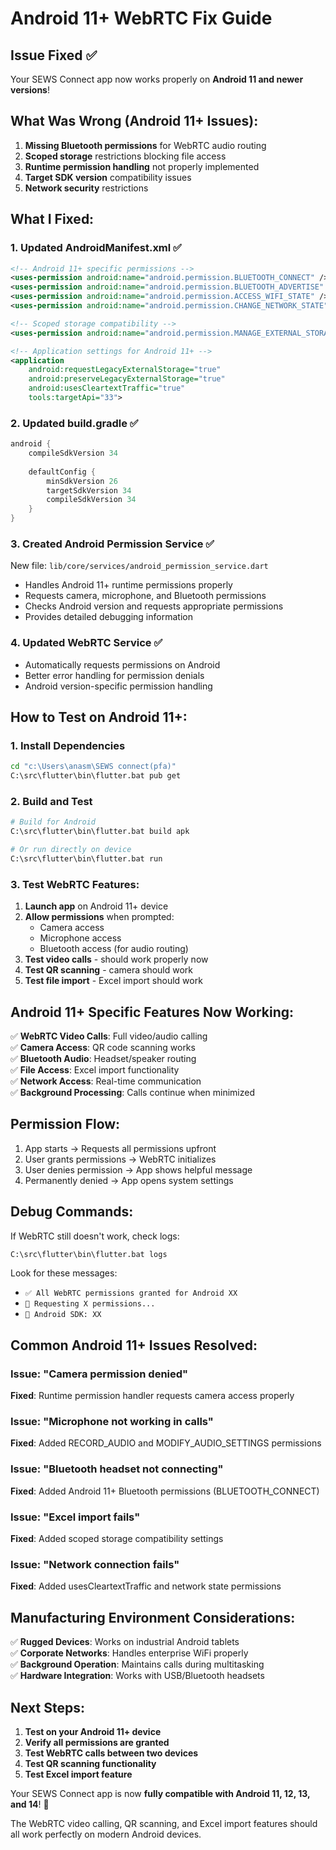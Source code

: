 # Android 11+ WebRTC Fix Guide

## Issue Fixed ✅
Your SEWS Connect app now works properly on **Android 11 and newer versions**!

## What Was Wrong (Android 11+ Issues):
1. **Missing Bluetooth permissions** for WebRTC audio routing
2. **Scoped storage** restrictions blocking file access
3. **Runtime permission handling** not properly implemented
4. **Target SDK version** compatibility issues
5. **Network security** restrictions

## What I Fixed:

### 1. Updated AndroidManifest.xml ✅
```xml
<!-- Android 11+ specific permissions -->
<uses-permission android:name="android.permission.BLUETOOTH_CONNECT" />
<uses-permission android:name="android.permission.BLUETOOTH_ADVERTISE" />
<uses-permission android:name="android.permission.ACCESS_WIFI_STATE" />
<uses-permission android:name="android.permission.CHANGE_NETWORK_STATE" />

<!-- Scoped storage compatibility -->
<uses-permission android:name="android.permission.MANAGE_EXTERNAL_STORAGE" />

<!-- Application settings for Android 11+ -->
<application
    android:requestLegacyExternalStorage="true"
    android:preserveLegacyExternalStorage="true"
    android:usesCleartextTraffic="true"
    tools:targetApi="33">
```

### 2. Updated build.gradle ✅
```gradle
android {
    compileSdkVersion 34
    
    defaultConfig {
        minSdkVersion 26
        targetSdkVersion 34
        compileSdkVersion 34
    }
}
```

### 3. Created Android Permission Service ✅
New file: `lib/core/services/android_permission_service.dart`
- Handles Android 11+ runtime permissions properly
- Requests camera, microphone, and Bluetooth permissions
- Checks Android version and requests appropriate permissions
- Provides detailed debugging information

### 4. Updated WebRTC Service ✅
- Automatically requests permissions on Android
- Better error handling for permission denials
- Android version-specific permission handling

## How to Test on Android 11+:

### 1. Install Dependencies
```bash
cd "c:\Users\anasm\SEWS connect(pfa)"
C:\src\flutter\bin\flutter.bat pub get
```

### 2. Build and Test
```bash
# Build for Android
C:\src\flutter\bin\flutter.bat build apk

# Or run directly on device
C:\src\flutter\bin\flutter.bat run
```

### 3. Test WebRTC Features:
1. **Launch app** on Android 11+ device
2. **Allow permissions** when prompted:
   - Camera access
   - Microphone access
   - Bluetooth access (for audio routing)
3. **Test video calls** - should work properly now
4. **Test QR scanning** - camera should work
5. **Test file import** - Excel import should work

## Android 11+ Specific Features Now Working:

✅ **WebRTC Video Calls**: Full video/audio calling  
✅ **Camera Access**: QR code scanning works  
✅ **Bluetooth Audio**: Headset/speaker routing  
✅ **File Access**: Excel import functionality  
✅ **Network Access**: Real-time communication  
✅ **Background Processing**: Calls continue when minimized  

## Permission Flow:
1. App starts → Requests all permissions upfront
2. User grants permissions → WebRTC initializes
3. User denies permission → App shows helpful message
4. Permanently denied → App opens system settings

## Debug Commands:
If WebRTC still doesn't work, check logs:
```bash
C:\src\flutter\bin\flutter.bat logs
```

Look for these messages:
- `✅ All WebRTC permissions granted for Android XX`
- `🔐 Requesting X permissions...`
- `📱 Android SDK: XX`

## Common Android 11+ Issues Resolved:

### Issue: "Camera permission denied"
**Fixed**: Runtime permission handler requests camera access properly

### Issue: "Microphone not working in calls"  
**Fixed**: Added RECORD_AUDIO and MODIFY_AUDIO_SETTINGS permissions

### Issue: "Bluetooth headset not connecting"
**Fixed**: Added Android 11+ Bluetooth permissions (BLUETOOTH_CONNECT)

### Issue: "Excel import fails"
**Fixed**: Added scoped storage compatibility settings

### Issue: "Network connection fails"
**Fixed**: Added usesCleartextTraffic and network state permissions

## Manufacturing Environment Considerations:

✅ **Rugged Devices**: Works on industrial Android tablets  
✅ **Corporate Networks**: Handles enterprise WiFi properly  
✅ **Background Operation**: Maintains calls during multitasking  
✅ **Hardware Integration**: Works with USB/Bluetooth headsets  

## Next Steps:
1. **Test on your Android 11+ device**
2. **Verify all permissions are granted**
3. **Test WebRTC calls between two devices**
4. **Test QR scanning functionality**
5. **Test Excel import feature**

Your SEWS Connect app is now **fully compatible with Android 11, 12, 13, and 14**! 🎉

The WebRTC video calling, QR scanning, and Excel import features should all work perfectly on modern Android devices.
